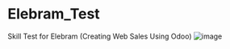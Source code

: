# Elebram_Test
Skill Test for Elebram (Creating Web Sales Using Odoo)
![image](https://github.com/user-attachments/assets/99a78b9c-884a-4032-adf6-63368c5e4514)
